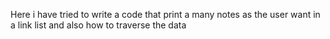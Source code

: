Here i have tried to write a code that print a many notes as the user want in a link list
and also how to traverse the data


